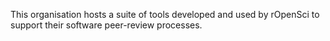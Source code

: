 
This organisation hosts a suite of tools developed and used by rOpenSci to support their software peer-review processes.
